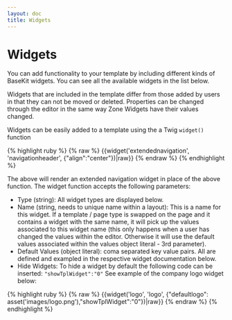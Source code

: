 ```yaml
---
layout: doc
title: Widgets
---
```


# Widgets

You can add functionality to your template by including different kinds of BaseKit widgets.
You can see all the available widgets in the list below.

Widgets that are included in the template differ from those added by users in that they can not be moved or deleted. Properties can be changed through the editor in the same way Zone Widgets have their values changed.

Widgets can be easily added to a template using the a Twig ```widget()``` function

{% highlight ruby %}
{% raw %}
	{{widget('extendednavigation', 'navigationheader', {"align":"center"})|raw}}
{% endraw %}
{% endhighlight %}

The above will render an extended navigation widget in place of the above function. The widget function accepts the following parameters:

* Type (string): All widget types are displayed below.
* Name (string, needs to unique name within a layout): This is a name for this widget. If a template / page type is swapped on the page and it contains a widget with the same name, it will pick up the values associated to this widget name (this only happens when a user has changed the values within the editor. Otherwise it will use the default values associated within the values object literal - 3rd parameter).
* Default Values (object literal): coma separated key value pairs. All are defined and exampled in the respective widget documentation below.
* Hide Widgets: To hide a widget by default the following code can be inserted: ```"showTplWidget":"0"``` See example of the company logo widget below:

{% highlight ruby %}
{% raw %}
	{{widget('logo', 'logo', {"defaultlogo": asset('images/logo.png'),"showTplWidget":"0"})|raw}}
{% endraw %}
{% endhighlight %}
